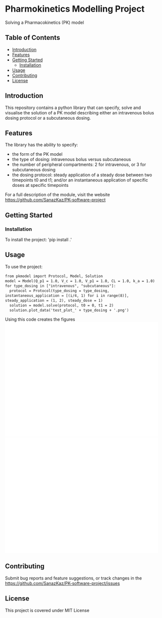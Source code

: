 # Pharmokinetics Modelling Project

Solving a Pharmacokinetics (PK) model

## Table of Contents
- [Introduction](#introduction)
- [Features](#features)
- [Getting Started](#getting-started)
  - [Installation](#installation)
- [Usage](#usage)
- [Contributing](#contributing)
- [License](#license)

## Introduction

This repository contains a python library that can specify, solve and visualise the solution of a PK model describing either an intravenous bolus dosing protocol or a subcutaneous dosing.

## Features

The library has the ability to specify:
- the form of the PK model
- the type of dosing: intravenous bolus versus subcutaneous
- the number of peripheral compartments: 2 for intravenous, or 3 for subcutaneous dosing
- the dosing protocol: steady application of a steady dose between two timepoints t0 and t1; and/or an instantaneous application of specific doses at specific timepoints

For a full description of the module, visit the website https://github.com/SanazKaz/PK-software-project

## Getting Started

### Installation

To install the project: 
'pip install .'

## Usage

To use the project:
```
from pkmodel import Protocol, Model, Solution
model = Model(Q_p1 = 1.0, V_c = 1.0, V_p1 = 1.0, CL = 1.0, k_a = 1.0)
for type_dosing in ["intravenous", "subcutaneous"]:
  protocol = Protocol(type_dosing = type_dosing, instantaneous_application = [(i/4, 1) for i in range(8)], steady_application = (1, 2), steady_dose = 1)
  solution = model.solve(protocol, t0 = 0, t1 = 2)
  solution.plot_data('test_plot_' + type_dosing + '.png')
```
Using this code creates the figures
![Intravenous Injection Plot](https://github.com/SanazKaz/PK-software-project/blob/master/test_plot_intravenous.png)
![subcutaneous Injection Plot](https://github.com/SanazKaz/PK-software-project/blob/master/test_plot_subcutaneous.png)

## Contributing

Submit bug reports and feature suggestions, or track changes in the https://github.com/SanazKaz/PK-software-project/issues

## License

This project is covered under MIT License




